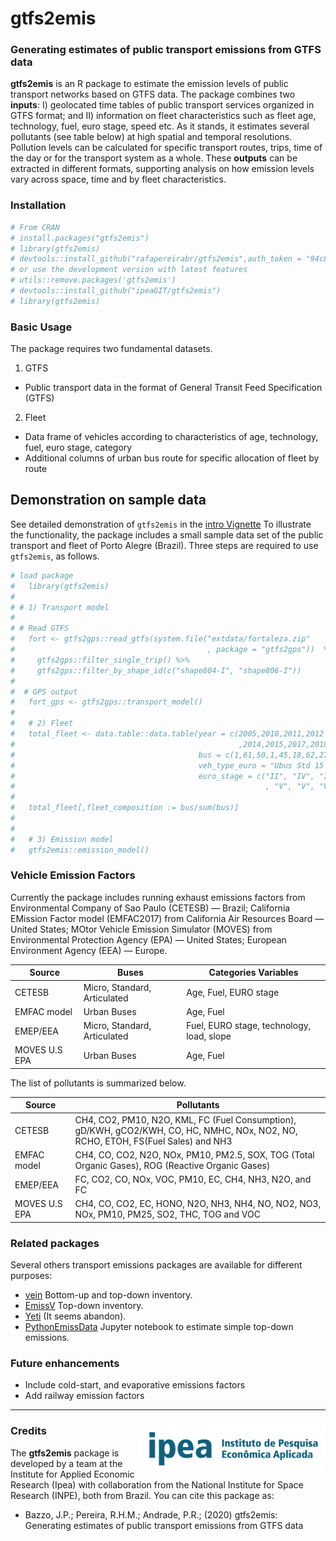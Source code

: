 
# gtfs2emis

### Generating estimates of public transport emissions from GTFS data

**gtfs2emis** is an R package to estimate the emission levels of public
transport networks based on GTFS data. The package combines two
**inputs**: I) geolocated time tables of public transport services
organized in GTFS format; and II) information on fleet characteristics
such as fleet age, technology, fuel, euro stage, speed etc. As it
stands, it estimates several pollutants (see table below) at high
spatial and temporal resolutions. Pollution levels can be calculated for
specific transport routes, trips, time of the day or for the transport
system as a whole. These **outputs** can be extracted in different
formats, supporting analysis on how emission levels vary across space,
time and by fleet characteristics.

<!-- The **gtfs2emis** package leverages on standard GTFS data format and develops a computational method that can be easily used to estimate enviromental emissions of several public transport systems around the world. One of the core advantages of **gtfs2emis** is that it makes extremely easy to simulate how the environmental performance of a public transport system would change under different policy scenarios. Simple modifications to the package input would allow one to estimate how emissions levels could be affected by different interventions such as electrifying the fleet, building new transport corridors, changing route itineraries or frequencies and fleet renewal. -->

### Installation

``` r
# From CRAN
# install.packages("gtfs2emis")
# library(gtfs2emis)
# devtools::install_github("rafapereirabr/gtfs2emis",auth_token = "94c88a642a2f62fce15e4c05cc0b6ead55ff5851")
# or use the development version with latest features
# utils::remove.packages('gtfs2emis')
# devtools::install_github("ipeaGIT/gtfs2emis")
# library(gtfs2emis)
```

### Basic Usage

The package requires two fundamental datasets.

1.  GTFS

-   Public transport data in the format of General Transit Feed
    Specification (GTFS)

2.  Fleet

-   Data frame of vehicles according to characteristics of age,
    technology, fuel, euro stage, category
-   Additional columns of urban bus route for specific allocation of
    fleet by route

## Demonstration on sample data

See detailed demonstration of `gtfs2emis` in the [intro
Vignette](https://github.com/rafapereirabr/gtfs2emis/blob/master/doc/gtfs2emis-vignette.md)
To illustrate the functionality, the package includes a small sample
data set of the public transport and fleet of Porto Alegre (Brazil).
Three steps are required to use `gtfs2emis`, as follows.

``` r
# load package
#   library(gtfs2emis)
# 
# # 1) Transport model
# 
# # Read GTFS
#   fort <- gtfs2gps::read_gtfs(system.file("extdata/fortaleza.zip"
#                                           , package = "gtfs2gps"))  %>%
#     gtfs2gps::filter_single_trip() %>% 
#     gtfs2gps::filter_by_shape_id(c("shape804-I", "shape806-I"))
#   
#  # GPS output
#   fort_gps <- gtfs2gps::transport_model()
#   
#   # 2) Fleet 
#   total_fleet <- data.table::data.table(year = c(2005,2010,2011,2012
#                                                  ,2014,2015,2017,2018,2019),
#                                         bus = c(1,61,50,1,45,18,62,27,31),
#                                         veh_type_euro = "Ubus Std 15 - 18 t",
#                                         euro_stage = c("II", "IV", "IV", "V"
#                                                        , "V", "V", "V", "V","V"))
#   
#   total_fleet[,fleet_composition := bus/sum(bus)]
#   
#   
#   # 3) Emission model
#   gtfs2emis::emission_model()
```

### Vehicle Emission Factors

Currently the package includes running exhaust emissions factors from
Environmental Company of Sao Paulo (CETESB) — Brazil; California
EMission Factor model (EMFAC2017) from California Air Resources Board —
United States; MOtor Vehicle Emission Simulator (MOVES) from
Environmental Protection Agency (EPA) — United States; European
Environment Agency (EEA) — Europe.

| Source        | Buses                        | Categories Variables                      |
|---------------|------------------------------|-------------------------------------------|
| CETESB        | Micro, Standard, Articulated | Age, Fuel, EURO stage                     |
| EMFAC model   | Urban Buses                  | Age, Fuel                                 |
| EMEP/EEA      | Micro, Standard, Articulated | Fuel, EURO stage, technology, load, slope |
| MOVES U.S EPA | Urban Buses                  | Age, Fuel                                 |

The list of pollutants is summarized below.

| Source        | Pollutants                                                                                                                        |
|---------------|-----------------------------------------------------------------------------------------------------------------------------------|
| CETESB        | CH4, CO2, PM10, N2O, KML, FC (Fuel Consumption), gD/KWH, gCO2/KWH, CO, HC, NMHC, NOx, NO2, NO, RCHO, ETOH, FS(Fuel Sales) and NH3 |
| EMFAC model   | CH4, CO, CO2, N2O, NOx, PM10, PM2.5, SOX, TOG (Total Organic Gases), ROG (Reactive Organic Gases)                                 |
| EMEP/EEA      | FC, CO2, CO, NOx, VOC, PM10, EC, CH4, NH3, N2O, and FC                                                                            |
| MOVES U.S EPA | CH4, CO, CO2, EC, HONO, N2O, NH3, NH4, NO, NO2, NO3, NOx, PM10, PM25, SO2, THC, TOG and VOC                                       |

### **Related packages**

Several others transport emissions packages are available for different
purposes:

-   [vein](https://github.com/atmoschem/vein) Bottom-up and top-down
    inventory.
-   [EmissV](https://github.com/atmoschem/emissv) Top-down inventory.
-   [Yeti](https://github.com/twollnik/YETI) (It seems abandon).
-   [PythonEmissData](https://github.com/adelgadop/PythonEmissData)
    Jupyter notebook to estimate simple top-down emissions.

### **Future enhancements**

-   Include cold-start, and evaporative emissions factors
-   Add railway emission factors

------------------------------------------------------------------------

### Credits <img align="right" src="man/figures/ipea_logo.png" alt="ipea" width="300">

The **gtfs2emis** package is developed by a team at the Institute for
Applied Economic Research (Ipea) with collaboration from the National
Institute for Space Research (INPE), both from Brazil. You can cite this
package as:

-   Bazzo, J.P.; Pereira, R.H.M.; Andrade, P.R.; (2020) gtfs2emis:
    Generating estimates of public transport emissions from GTFS data
